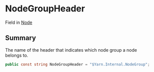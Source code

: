 # NodeGroupHeader

Field in [Node](yarn.node.md)

## Summary

The name of the header that indicates which node group a node\
belongs to.

```csharp
public const string NodeGroupHeader = "$Yarn.Internal.NodeGroup";
```
